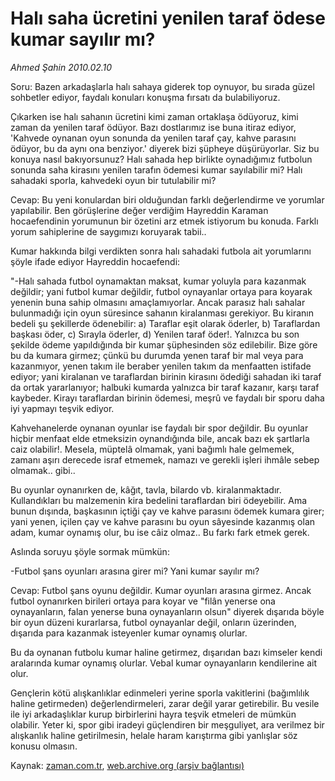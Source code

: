 # Halı saha ücretini yenilen taraf ödese kumar sayılır mı?

*Ahmed Şahin 2010.02.10*

<tr><td class="metin" colspan="2" style="padding-top: 20px; padding-left: 5px; ">Soru: Bazen arkadaşlarla halı sahaya giderek top oynuyor, bu sırada güzel sohbetler ediyor, faydalı konuları konuşma fırsatı da bulabiliyoruz.</td></tr><tr><td class="metin" colspan="2" style="padding-top: 20px; padding-left: 5px; "><p>Çıkarken ise halı sahanın ücretini kimi zaman ortaklaşa ödüyoruz, kimi zaman da yenilen taraf ödüyor. Bazı dostlarımız ise buna itiraz ediyor, 'Kahvede oynanan oyun sonunda da yenilen taraf çay, kahve parasını ödüyor, bu da aynı ona benziyor.' diyerek bizi şüpheye düşürüyorlar. Siz bu konuya nasıl bakıyorsunuz? Halı sahada hep birlikte oynadığımız futbolun sonunda saha kirasını yenilen tarafın ödemesi kumar sayılabilir mi? Halı sahadaki sporla, kahvedeki oyun bir tutulabilir mi?
<p>Cevap: Bu yeni konulardan biri olduğundan farklı değerlendirme ve yorumlar yapılabilir. Ben görüşlerine değer verdiğim Hayreddin Karaman hocaefendinin yorumunun bir özetini arz etmek istiyorum bu konuda. Farklı yorum sahiplerine de saygımızı koruyarak tabii..
<p>Kumar hakkında bilgi verdikten sonra halı sahadaki futbola ait yorumlarını şöyle ifade ediyor Hayreddin hocaefendi:
<p>"-Halı sahada futbol oynamaktan maksat, kumar yoluyla para kazanmak değildir; yani futbol kumar değildir, futbol oynayanlar ortaya para koyarak yenenin buna sahip olmasını amaçlamıyorlar. Ancak parasız halı sahalar bulunmadığı için oyun süresince sahanın kiralanması gerekiyor. Bu kiranın bedeli şu şekillerde ödenebilir: a) Taraflar eşit olarak öderler, b) Taraflardan başkası öder, c) Sırayla öderler, d) Yenilen taraf öder!. Yalnızca bu son şekilde ödeme yapıldığında bir kumar şüphesinden söz edilebilir. Bize göre bu da kumara girmez; çünkü bu durumda yenen taraf bir mal veya para kazanmıyor, yenen takım ile beraber yenilen takım da menfaatten istifade ediyor; yani kiralanan ve taraflardan birinin kirasını ödediği sahadan iki taraf da ortak yararlanıyor; halbuki kumarda yalnızca bir taraf kazanır, karşı taraf kaybeder. Kirayı taraflardan birinin ödemesi, meşrû ve faydalı bir sporu daha iyi yapmayı teşvik ediyor.
<p>Kahvehanelerde oynanan oyunlar ise faydalı bir spor değildir. Bu oyunlar hiçbir menfaat elde etmeksizin oynandığında bile, ancak bazı ek şartlarla caiz olabilir!. Mesela, müptelâ olmamak, yani bağımlı hale gelmemek, zamanı aşırı derecede israf etmemek, namazı ve gerekli işleri ihmâle sebep olmamak.. gibi..
<p>Bu oyunlar oynanırken de, kâğıt, tavla, bilardo vb. kiralanmaktadır. Kullandıkları bu malzemenin kira bedelini taraflardan biri ödeyebilir. Ama bunun dışında, başkasının içtiği çay ve kahve parasını ödemek kumara girer; yani yenen, içilen çay ve kahve parasını bu oyun sâyesinde kazanmış olan adam, kumar oynamış olur, bu ise câiz olmaz.. Bu farkı fark etmek gerek.
<p>Aslında soruyu şöyle sormak mümkün:
<p>-Futbol şans oyunları arasına girer mi? Yani kumar sayılır mı?
<p>Cevap: Futbol şans oyunu değildir. Kumar oyunları arasına girmez. Ancak futbol oynanırken birileri ortaya para koyar ve "filân yenerse ona oynayanların, falan yenerse buna oynayanların olsun" diyerek dışarıda böyle bir oyun düzeni kurarlarsa, futbol oynayanlar değil, onların üzerinden, dışarıda para kazanmak isteyenler kumar oynamış olurlar.
<p>Bu da oynanan futbolu kumar haline getirmez, dışarıdan bazı kimseler kendi aralarında kumar oynamış olurlar. Vebal kumar oynayanların kendilerine ait olur.
<p>Gençlerin kötü alışkanlıklar edinmeleri yerine sporla vakitlerini (bağımlılık haline getirmeden) değerlendirmeleri, zarar değil yarar getirebilir. Bu vesile ile iyi arkadaşlıklar kurup birbirlerini hayra teşvik etmeleri de mümkün olabilir. Yeter ki, spor gibi iradeyi güçlendiren bir meşguliyet, ara verilmez bir alışkanlık haline getirilmesin, helale haram karıştırma gibi yanlışlar söz konusu olmasın.<br/></p></p></p></p></p></p></p></p></p></p></p></td></tr>

Kaynak: [zaman.com.tr](http://zaman.com.tr/yazar.do?yazino=949920), [web.archive.org (arşiv bağlantısı)](http://web.archive.org/web/20100221080442/http://www.zaman.com.tr:80/yazar.do?yazino=949920)
